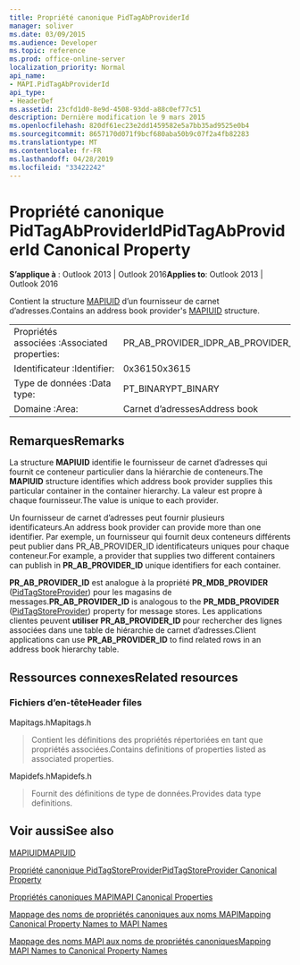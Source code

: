 ```yaml
---
title: Propriété canonique PidTagAbProviderId
manager: soliver
ms.date: 03/09/2015
ms.audience: Developer
ms.topic: reference
ms.prod: office-online-server
localization_priority: Normal
api_name:
- MAPI.PidTagAbProviderId
api_type:
- HeaderDef
ms.assetid: 23cfd1d0-8e9d-4508-93dd-a88c0ef77c51
description: Dernière modification le 9 mars 2015
ms.openlocfilehash: 820df61ec23e2dd1459582e5a7bb35ad9525e0b4
ms.sourcegitcommit: 8657170d071f9bcf680aba50b9c07f2a4fb82283
ms.translationtype: MT
ms.contentlocale: fr-FR
ms.lasthandoff: 04/28/2019
ms.locfileid: "33422242"
---
```

# <a name="pidtagabproviderid-canonical-property"></a><span data-ttu-id="5e09d-103">Propriété canonique PidTagAbProviderId</span><span class="sxs-lookup"><span data-stu-id="5e09d-103">PidTagAbProviderId Canonical Property</span></span>

  
  
<span data-ttu-id="5e09d-104">**S’applique à** : Outlook 2013 | Outlook 2016</span><span class="sxs-lookup"><span data-stu-id="5e09d-104">**Applies to**: Outlook 2013 | Outlook 2016</span></span> 
  
<span data-ttu-id="5e09d-105">Contient la structure [MAPIUID](mapiuid.md) d’un fournisseur de carnet d’adresses.</span><span class="sxs-lookup"><span data-stu-id="5e09d-105">Contains an address book provider's [MAPIUID](mapiuid.md) structure.</span></span> 
  
|||
|:-----|:-----|
|<span data-ttu-id="5e09d-106">Propriétés associées :</span><span class="sxs-lookup"><span data-stu-id="5e09d-106">Associated properties:</span></span>  <br/> |<span data-ttu-id="5e09d-107">PR_AB_PROVIDER_ID</span><span class="sxs-lookup"><span data-stu-id="5e09d-107">PR_AB_PROVIDER_ID</span></span>  <br/> |
|<span data-ttu-id="5e09d-108">Identificateur :</span><span class="sxs-lookup"><span data-stu-id="5e09d-108">Identifier:</span></span>  <br/> |<span data-ttu-id="5e09d-109">0x3615</span><span class="sxs-lookup"><span data-stu-id="5e09d-109">0x3615</span></span>  <br/> |
|<span data-ttu-id="5e09d-110">Type de données :</span><span class="sxs-lookup"><span data-stu-id="5e09d-110">Data type:</span></span>  <br/> |<span data-ttu-id="5e09d-111">PT_BINARY</span><span class="sxs-lookup"><span data-stu-id="5e09d-111">PT_BINARY</span></span>  <br/> |
|<span data-ttu-id="5e09d-112">Domaine :</span><span class="sxs-lookup"><span data-stu-id="5e09d-112">Area:</span></span>  <br/> |<span data-ttu-id="5e09d-113">Carnet d’adresses</span><span class="sxs-lookup"><span data-stu-id="5e09d-113">Address book</span></span>  <br/> |
   
## <a name="remarks"></a><span data-ttu-id="5e09d-114">Remarques</span><span class="sxs-lookup"><span data-stu-id="5e09d-114">Remarks</span></span>

<span data-ttu-id="5e09d-115">La structure **MAPIUID** identifie le fournisseur de carnet d’adresses qui fournit ce conteneur particulier dans la hiérarchie de conteneurs.</span><span class="sxs-lookup"><span data-stu-id="5e09d-115">The **MAPIUID** structure identifies which address book provider supplies this particular container in the container hierarchy.</span></span> <span data-ttu-id="5e09d-116">La valeur est propre à chaque fournisseur.</span><span class="sxs-lookup"><span data-stu-id="5e09d-116">The value is unique to each provider.</span></span> 
  
<span data-ttu-id="5e09d-117">Un fournisseur de carnet d’adresses peut fournir plusieurs identificateurs.</span><span class="sxs-lookup"><span data-stu-id="5e09d-117">An address book provider can provide more than one identifier.</span></span> <span data-ttu-id="5e09d-118">Par exemple, un fournisseur qui fournit  deux conteneurs différents peut publier dans PR_AB_PROVIDER_ID identificateurs uniques pour chaque conteneur.</span><span class="sxs-lookup"><span data-stu-id="5e09d-118">For example, a provider that supplies two different containers can publish in **PR_AB_PROVIDER_ID** unique identifiers for each container.</span></span> 
  
 <span data-ttu-id="5e09d-119">**PR_AB_PROVIDER_ID** est analogue à la propriété **PR_MDB_PROVIDER** ([PidTagStoreProvider](pidtagstoreprovider-canonical-property.md)) pour les magasins de messages.</span><span class="sxs-lookup"><span data-stu-id="5e09d-119">**PR_AB_PROVIDER_ID** is analogous to the **PR_MDB_PROVIDER** ([PidTagStoreProvider](pidtagstoreprovider-canonical-property.md)) property for message stores.</span></span> <span data-ttu-id="5e09d-120">Les applications clientes peuvent **utiliser PR_AB_PROVIDER_ID** pour rechercher des lignes associées dans une table de hiérarchie de carnet d’adresses.</span><span class="sxs-lookup"><span data-stu-id="5e09d-120">Client applications can use **PR_AB_PROVIDER_ID** to find related rows in an address book hierarchy table.</span></span> 
  
## <a name="related-resources"></a><span data-ttu-id="5e09d-121">Ressources connexes</span><span class="sxs-lookup"><span data-stu-id="5e09d-121">Related resources</span></span>

### <a name="header-files"></a><span data-ttu-id="5e09d-122">Fichiers d’en-tête</span><span class="sxs-lookup"><span data-stu-id="5e09d-122">Header files</span></span>

<span data-ttu-id="5e09d-123">Mapitags.h</span><span class="sxs-lookup"><span data-stu-id="5e09d-123">Mapitags.h</span></span>
  
> <span data-ttu-id="5e09d-124">Contient les définitions des propriétés répertoriées en tant que propriétés associées.</span><span class="sxs-lookup"><span data-stu-id="5e09d-124">Contains definitions of properties listed as associated properties.</span></span>
    
<span data-ttu-id="5e09d-125">Mapidefs.h</span><span class="sxs-lookup"><span data-stu-id="5e09d-125">Mapidefs.h</span></span>
  
> <span data-ttu-id="5e09d-126">Fournit des définitions de type de données.</span><span class="sxs-lookup"><span data-stu-id="5e09d-126">Provides data type definitions.</span></span>
    
## <a name="see-also"></a><span data-ttu-id="5e09d-127">Voir aussi</span><span class="sxs-lookup"><span data-stu-id="5e09d-127">See also</span></span>



[<span data-ttu-id="5e09d-128">MAPIUID</span><span class="sxs-lookup"><span data-stu-id="5e09d-128">MAPIUID</span></span>](mapiuid.md)
  
[<span data-ttu-id="5e09d-129">Propriété canonique PidTagStoreProvider</span><span class="sxs-lookup"><span data-stu-id="5e09d-129">PidTagStoreProvider Canonical Property</span></span>](pidtagstoreprovider-canonical-property.md)


[<span data-ttu-id="5e09d-130">Propriétés canoniques MAPI</span><span class="sxs-lookup"><span data-stu-id="5e09d-130">MAPI Canonical Properties</span></span>](mapi-canonical-properties.md)
  
[<span data-ttu-id="5e09d-131">Mappage des noms de propriétés canoniques aux noms MAPI</span><span class="sxs-lookup"><span data-stu-id="5e09d-131">Mapping Canonical Property Names to MAPI Names</span></span>](mapping-canonical-property-names-to-mapi-names.md)
  
[<span data-ttu-id="5e09d-132">Mappage des noms MAPI aux noms de propriétés canoniques</span><span class="sxs-lookup"><span data-stu-id="5e09d-132">Mapping MAPI Names to Canonical Property Names</span></span>](mapping-mapi-names-to-canonical-property-names.md)

